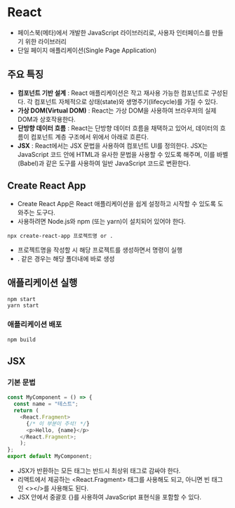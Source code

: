 # React

- 페이스북(메타)에서 개발한 JavaScript 라이브러리로, 사용자 인터페이스를 만들기 위한 라이브러리
- 단일 페이지 애플리케이션(Single Page Application)

## 주요 특징

- **컴포넌트 기반 설계** : React 애플리케이션은 작고 재사용 가능한 컴포넌트로 구성된다. 각 컴포넌트 자체적으로 상태(state)와 생명주기(lifecycle)를 가질 수 있다.
- **가상 DOM(Virtual DOM)** : React는 가상 DOM을 사용하여 브라우저의 실제 DOM과 상호작용한다.
- **단방향 데이터 흐름** : React는 단방향 데이터 흐름을 채택하고 있어서, 데이터의 흐름이 컴포넌트 계층 구조에서 위에서 아래로 흐른다.
- **JSX** : React에서는 JSX 문법을 사용하여 컴포넌트 UI를 정의한다. JSX는 JavaScript 코드 안에 HTML과 유사한 문법을 사용할 수 있도록 해주며, 이를 바벨(Babel)과 같은 도구를 사용하여 일반 JavaScript 코드로 변환한다.

## Create React App

- Create React App은 React 애플리케이션을 쉽게 설정하고 시작할 수 있도록 도와주는 도구다.
- 사용하려면 Node.js와 npm (또는 yarn)이 설치되어 있어야 한다.

```
npx create-react-app 프로젝트명 or .
```

- 프로젝트명을 작성할 시 해당 프로젝트를 생성하면서 명령이 실행
- . 같은 경우는 해당 폴더내에 바로 생성

## 애플리케이션 실행

```
npm start
yarn start
```

### 애플리케이션 배포

```
npm build
```

## JSX

### 기본 문법

```js
const MyComponent = () => {
  const name = "테스트";
  return (
    <React.Fragment>
      {/* 이 부분이 주석! */}
      <p>Hello, {name}</p>
    </React.Fragment>;
    );
};
export default MyComponent;
```

- JSX가 반환하는 모든 태그는 반드시 최상위 태그로 감싸야 한다.
- 리액트에서 제공하는 <React.Fragment> 태그를 사용해도 되고, 아니면 빈 태그인 <></>를 사용해도 된다.
- JSX 안에서 중괄호 {}를 사용하여 JavaScript 표현식을 포함할 수 있다.
